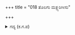 +++
title = "018 ತೊಲಗು ಮತ್ರ್ಯರಿಗೀಸು"

+++

<details><summary>ಗದ್ಯ (ಕ.ಗ.ಪ) </summary>

18. 'ಮನುಷ್ಯರಿಗೆ ಇಷ್ಟೊಂದು ದರ್ಪವೆ? ಇಷ್ಟೊಂದು ಪೌರುಷವೆ? ಒಂದು ಕ್ಷಣ ಸೈರಿಸು. ಹುಲುಭಟರನ್ನು ಈ ವಿಕ್ರಮದ ಬೆಂಕಿಯಲ್ಲಿ ಹುರಿದು ತೊಲಗಿಸುತ್ತೇನೆ. ಅಳುಕುತ್ತೇನೆಯೇ? ಎಲಾ, ನಿನ್ನ ಧನುರ್ವಿದ್ಯೆಯನ್ನು ತೋರು' ಎಂದು ಚಿತ್ರಸೇನನು ಬೊಬ್ಬಿರಿದು ಕರ್ಣನ ಮೇಲೆ ಶರಪ್ರಯೋಗ ಮಾಡಿದನು.
</details>
